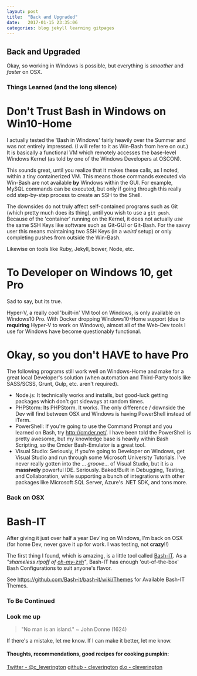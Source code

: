 ```yaml
---
layout: post
title:  "Back and Upgraded"
date:   2017-01-15 23:35:06
categories: blog jekyll learning gitpages
---
```


## Back and Upgraded

Okay, so working in Windows is possible, but everything is *smoother* and *faster* on OSX.

### Things Learned (and the long silence)

Don't Trust Bash in Windows on Win10-Home
=========================================

I actually tested the 'Bash in Windows' fairly heavily over the Summer and was not entirely impressed. (I will refer to it as Win-Bash from here on out.) It is basically a functional VM which remotely accesses the base-level Windows Kernel (as told by one of the Windows Developers at OSCON).

This sounds great, until you realize that it makes these calls, as I noted, within a tiny containerized VM.  This means those commands executed via Win-Bash are not available **by** Windows within the GUI. For example, MySQL commands can be executed, but only if going through this really odd step-by-step process to create an SSH to the Shell.

The downsides do not truly affect self-contained programs such as Git (which pretty much does its thing), until you wish to use a `git push`. Because of the 'container' running on the Kernel, it does not actually *use* the same SSH Keys like software such as Git-GUI or Git-Bash. For the savvy user this means maintaining two SSH Keys (in a *weird* setup) or only completing pushes from outside the Win-Bash.

Likewise on tools like Ruby, Jekyll, bower, Node, etc.

To Developer on Windows 10, get Pro
===================================

Sad to say, but its true.

Hyper-V, a really cool 'built-in' VM tool on Windows, is only available on Windows10 Pro. With Docker dropping Windows10-Home support (due to **requiring** Hyper-V to work on Windows), almost all of the Web-Dev tools I use for Windows have become questionably functional.

Okay, so you don't HAVE to have Pro
===================================

The following programs still work well on Windows-Home and make for a great local Developer's solution (when automation and Third-Party tools like SASS/SCSS, Grunt, Gulp, etc. aren't required).

- Node.js: It technically works and installs, but good-luck getting packages which don't got sideways at random times.
- PHPStorm: Its PHPStorm. It works. The only difference / downside the Dev will find between OSX and Windows is having PowerShell instead of iTerm.
- PowerShell: If you're going to use the Command Prompt and you learned on Bash, try http://cmder.net/. I have been told the PowerShell is pretty awesome, but my knowledge base is heavily within Bash Scripting, so the Cmder Bash-Emulator is a great tool.
- Visual Studio: Seriously, if you're going to Developer on Windows, get Visual Studio and run through some Microsoft University Tutorials. I've never really gotten into the ... *groove*... of Visual Studio, but it is a **massively** powerful IDE. Seriously. Baked/Built in Debugging, Testing, and Collaboration, while supporting a bunch of integrations with other packages like Microsoft SQL Server, Azure's .NET SDK, and tons more.

### Back on OSX

Bash-IT
=======

After giving it just over half a year Dev'ing on Windows, I'm back on OSX (for home Dev, never gave it up for work. I was testing, not **crazy**!!)

The first thing I found, which is amazing, is a little tool called [Bash-IT](https://github.com/Bash-it/bash-it "Bash-IT"). As a *"shameless ripoff of [oh-my-zsh](https://github.com/robbyrussell/oh-my-zsh "oh-my-zsh")"*, Bash-IT has enough 'out-of-the-box' Bash Configurations to suit anyone's flavor.


See https://github.com/Bash-it/bash-it/wiki/Themes for Available Bash-IT Themes.

### To Be Continued

### Look me up

> "No man is an island." ~ John Donne \(1624\)

If there's a mistake, let me know.
If I can make it better, let me know.

#### Thoughts, recommendations, good recipes for cooking pumpkin:

[Twitter - @c_leverington](https://twitter.com/c_leverington)
[github - cleverington](https://github.com/cleverington/n00b-drupal-development)
[d.o - cleverington](https://www.drupal.org/u/cleverington)
